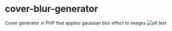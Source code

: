 # cover-blur-generator
Cover generator in PHP that applies gaussian blur effect to images
![alt text](https://raw.githubusercontent.com/adrianmg/cover-blur-generator/master/preview.png "Preview")
